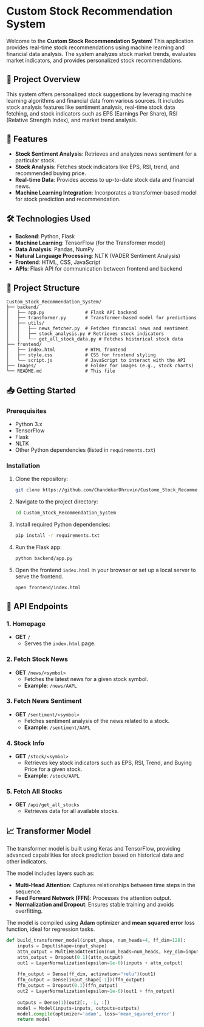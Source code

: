 

# Custom Stock Recommendation System

Welcome to the **Custom Stock Recommendation System**! This application provides real-time stock recommendations using machine learning and financial data analysis. The system analyzes stock market trends, evaluates market indicators, and provides personalized stock recommendations.

## 🚀 Project Overview

This system offers personalized stock suggestions by leveraging machine learning algorithms and financial data from various sources. It includes stock analysis features like sentiment analysis, real-time stock data fetching, and stock indicators such as EPS (Earnings Per Share), RSI (Relative Strength Index), and market trend analysis.

## 🔧 Features

- **Stock Sentiment Analysis**: Retrieves and analyzes news sentiment for a particular stock.
- **Stock Analysis**: Fetches stock indicators like EPS, RSI, trend, and recommended buying price.
- **Real-time Data**: Provides access to up-to-date stock data and financial news.
- **Machine Learning Integration**: Incorporates a transformer-based model for stock prediction and recommendation.

## 🛠️ Technologies Used

- **Backend**: Python, Flask
- **Machine Learning**: TensorFlow (for the Transformer model)
- **Data Analysis**: Pandas, NumPy
- **Natural Language Processing**: NLTK (VADER Sentiment Analysis)
- **Frontend**: HTML, CSS, JavaScript
- **APIs**: Flask API for communication between frontend and backend

## 📁 Project Structure

```
Custom_Stock_Recommendation_System/
├── backend/
│   ├── app.py               # Flask API backend
│   ├── transformer.py       # Transformer-based model for predictions
│   ├── utils/
│   │   ├── news_fetcher.py  # Fetches financial news and sentiment
│   │   ├── stock_analysis.py # Retrieves stock indicators
│   │   └── get_all_stock_data.py # Fetches historical stock data
├── frontend/
│   ├── index.html           # HTML frontend
│   ├── style.css            # CSS for frontend styling
│   └── script.js            # JavaScript to interact with the API
├── Images/                  # Folder for images (e.g., stock charts)
└── README.md                # This file
```

## 📥 Getting Started

### Prerequisites

- Python 3.x
- TensorFlow
- Flask
- NLTK
- Other Python dependencies (listed in `requirements.txt`)

### Installation

1. Clone the repository:

   ```bash
   git clone https://github.com/ChandekarDhruvin/Custome_Stock_Recommendation.git
   ```

2. Navigate to the project directory:

   ```bash
   cd Custom_Stock_Recommendation_System
   ```

3. Install required Python dependencies:

   ```bash
   pip install -r requirements.txt
   ```

4. Run the Flask app:

   ```bash
   python backend/app.py
   ```

5. Open the frontend `index.html` in your browser or set up a local server to serve the frontend.

   ```bash
   open frontend/index.html
   ```

## 📡 API Endpoints

### 1. **Homepage**
- **GET** `/`
  - Serves the `index.html` page.

### 2. **Fetch Stock News**
- **GET** `/news/<symbol>`
  - Fetches the latest news for a given stock symbol.
  - **Example**: `/news/AAPL`

### 3. **Fetch News Sentiment**
- **GET** `/sentiment/<symbol>`
  - Fetches sentiment analysis of the news related to a stock.
  - **Example**: `/sentiment/AAPL`

### 4. **Stock Info**
- **GET** `/stock/<symbol>`
  - Retrieves key stock indicators such as EPS, RSI, Trend, and Buying Price for a given stock.
  - **Example**: `/stock/AAPL`

### 5. **Fetch All Stocks**
- **GET** `/api/get_all_stocks`
  - Retrieves data for all available stocks.

## 📈 Transformer Model

The transformer model is built using Keras and TensorFlow, providing advanced capabilities for stock prediction based on historical data and other indicators.

The model includes layers such as:
- **Multi-Head Attention**: Captures relationships between time steps in the sequence.
- **Feed Forward Network (FFN)**: Processes the attention output.
- **Normalization and Dropout**: Ensures stable training and avoids overfitting.

The model is compiled using **Adam** optimizer and **mean squared error** loss function, ideal for regression tasks.

```python
def build_transformer_model(input_shape, num_heads=4, ff_dim=128):
    inputs = Input(shape=input_shape)
    attn_output = MultiHeadAttention(num_heads=num_heads, key_dim=input_shape[-1])(inputs, inputs)
    attn_output = Dropout(0.1)(attn_output)
    out1 = LayerNormalization(epsilon=1e-6)(inputs + attn_output)
    
    ffn_output = Dense(ff_dim, activation="relu")(out1)
    ffn_output = Dense(input_shape[-1])(ffn_output)
    ffn_output = Dropout(0.1)(ffn_output)
    out2 = LayerNormalization(epsilon=1e-6)(out1 + ffn_output)
    
    outputs = Dense(1)(out2[:, -1, :])
    model = Model(inputs=inputs, outputs=outputs)
    model.compile(optimizer='adam', loss='mean_squared_error')
    return model
```
